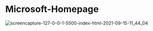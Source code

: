 # Microsoft-Homepage
![screencapture-127-0-0-1-5500-index-html-2021-09-15-11_44_04](https://user-images.githubusercontent.com/62913154/133411818-d2e5a041-bb85-4097-8c29-9cb7ba7b4f61.png)

